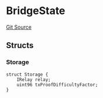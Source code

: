 # BridgeState
[Git Source](https://github.com/bob-collective/bob/blob/288d76a65db4dba19d3e63373ae56c5a46a13fc7/src/bridge/BridgeState.sol)


## Structs
### Storage

```solidity
struct Storage {
    IRelay relay;
    uint96 txProofDifficultyFactor;
}
```


